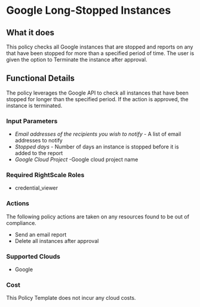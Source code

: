 # Google Long-Stopped Instances

## What it does

This policy checks all Google instances that are stopped and reports on any that have been stopped for more than a specified period of time. The user is given the option to Terminate the instance after approval.

## Functional Details

The policy leverages the Google API to check all instances that have been stopped for longer than the specified period. If the action is approved, the instance is terminated.

### Input Parameters

- *Email addresses of the recipients you wish to notify* - A list of email addresses to notify
- *Stopped days* - Number of days an instance is stopped before it is added to the report
- *Google Cloud Project* -Google cloud project name

### Required RightScale Roles

- credential_viewer

### Actions

The following policy actions are taken on any resources found to be out of compliance.

- Send an email report
- Delete all instances after approval

### Supported Clouds

- Google

### Cost

This Policy Template does not incur any cloud costs.